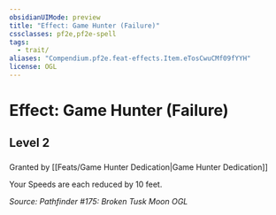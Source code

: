 ```yaml
---
obsidianUIMode: preview
title: "Effect: Game Hunter (Failure)"
cssclasses: pf2e,pf2e-spell
tags:
  - trait/
aliases: "Compendium.pf2e.feat-effects.Item.eTosCwuCMf09fYYH"
license: OGL
---
```

# Effect: Game Hunter (Failure)
## Level 2
### 






Granted by [[Feats/Game Hunter Dedication|Game Hunter Dedication]]

Your Speeds are each reduced by 10 feet.

*Source: Pathfinder #175: Broken Tusk Moon*
*OGL*